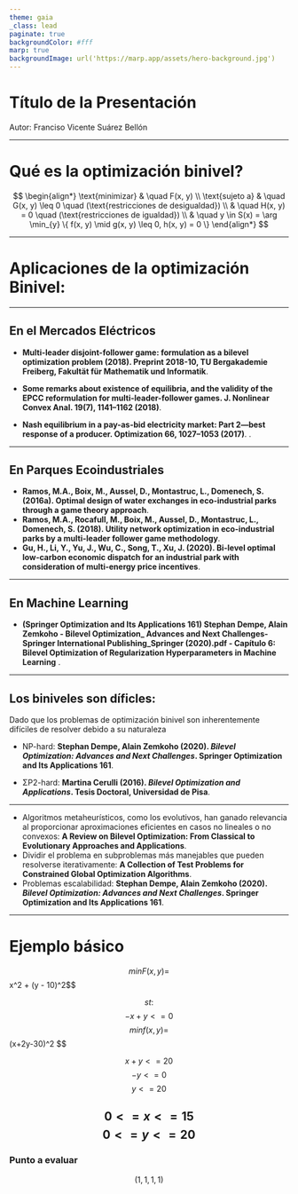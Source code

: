 ```yaml
---
theme: gaia
_class: lead
paginate: true
backgroundColor: #fff
marp: true
backgroundImage: url('https://marp.app/assets/hero-background.jpg')
---
```


# Título de la Presentación

Autor: Franciso Vicente Suárez Bellón


---

# Qué es la optimización binivel?
$$
\begin{align*}
\text{minimizar} & \quad F(x, y) \\
\text{sujeto a} & \quad G(x, y) \leq 0 \quad (\text{restricciones de desigualdad}) \\
& \quad H(x, y) = 0 \quad (\text{restricciones de igualdad}) \\
& \quad y \in S(x) = \arg \min_{y} \{ f(x, y) \mid g(x, y) \leq 0, h(x, y) = 0 \}
\end{align*}
$$

---
# Aplicaciones de la optimización Binivel:
---

## En el Mercados Eléctricos

- **Multi-leader disjoint-follower game: formulation as a bilevel optimization problem (2018). Preprint 2018-10, TU Bergakademie Freiberg, Fakultät für Mathematik und Informatik**.

-  **Some remarks about existence of equilibria, and the validity of the EPCC reformulation for multi-leader-follower games. J. Nonlinear Convex Anal. 19(7), 1141–1162 (2018)**.

- **Nash equilibrium in a pay-as-bid electricity market: Part 2—best response of a producer. Optimization 66, 1027–1053 (2017)**.
.

 <!-- Empezar EPI -->
---

## En Parques Ecoindustriales



- **Ramos, M.A., Boix, M., Aussel, D., Montastruc, L., Domenech, S. (2016a). Optimal design of water exchanges in eco-industrial parks through a game theory approach**.
- **Ramos, M.A., Rocafull, M., Boix, M., Aussel, D., Montastruc, L., Domenech, S. (2018). Utility network optimization in eco-industrial parks by a multi-leader follower game methodology**.
- **Gu, H., Li, Y., Yu, J., Wu, C., Song, T., Xu, J. (2020). Bi-level optimal low-carbon economic dispatch for an industrial park with consideration of multi-energy price incentives**.

<!-- Empezar Machine Learning -->
---

## En Machine Learning



- **(Springer Optimization and Its Applications 161) Stephan Dempe, Alain Zemkoho - Bilevel Optimization_ Advances and Next Challenges-Springer International Publishing_Springer (2020).pdf - Capítulo 6: Bilevel Optimization of Regularization Hyperparameters in Machine Learning**
.
---
## Los biniveles son díficles: 

Dado que los problemas de optimización binivel son inherentemente difíciles de resolver debido a su naturaleza 
- NP-hard:  **Stephan Dempe, Alain Zemkoho (2020). *Bilevel Optimization: Advances and Next Challenges*. Springer Optimization and Its Applications 161**. 

-  ΣP2-hard: **Martina Cerulli (2016). *Bilevel Optimization and Applications*. Tesis Doctoral, Universidad de Pisa**. 
 <!-- Continuar los bilevels son dificiles-->
---

- Algoritmos metaheurísticos, como los evolutivos, han ganado relevancia al proporcionar aproximaciones eficientes en casos no lineales o no convexos: **A Review on Bilevel Optimization: From Classical to Evolutionary Approaches and Applications**. 
- Dividir el problema en subproblemas más manejables que pueden resolverse iterativamente: **A Collection of Test Problems for Constrained Global Optimization Algorithms**. 
- Problemas escalabilidad: **Stephan Dempe, Alain Zemkoho (2020). *Bilevel Optimization: Advances and Next Challenges*. Springer Optimization and Its Applications 161**.
<!-- Presentación del modelo -->
---

# Ejemplo básico

 $${min } F(x, y) = $$x^2 + (y - 10)^2$$

 $$st:$$
 $$-x+y<=0 $$
 $${min } f(x, y) =$$(x+2y-30)^2  $$

$$x+y<=20 $$
$$-y<=0$$
$$y<=20$$


$$0<=x<=15$$
$$0<=y<=20$$
--- 
### Punto a evaluar
$$(1,1,1,1)$$
